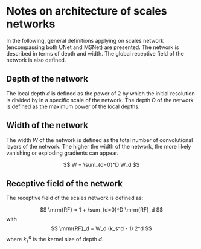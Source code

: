 # Notes on architecture of scales networks

In the following, general definitions applying on scales network (encompassing both UNet and MSNet) are presented. The network is described in terms of depth and width. The global receptive field of the network is also defined.

## Depth of the network

The local depth $d$ is defined as the power of 2 by which the initial resolution is divided by in a specific scale of the network. The depth $D$ of the network is defined as the maximum power of the local depths. 

## Width of the network

The width $W$ of the network is defined as the total number of convolutional layers of the network. The higher the width of the network, the more likely vanishing or exploding gradients can appear.

$$
W = \sum_{d=0}^D W_d
$$

## Receptive field of the network

The receptive field of the scales network is defined as:

$$
\mrm{RF} = 1 + \sum_{d=0}^D \mrm{RF}_d
$$
with
$$
\mrm{RF}_d = W_d (k_s^d - 1) 2^d
$$
where $k_s^d$ is the kernel size of depth $d$.